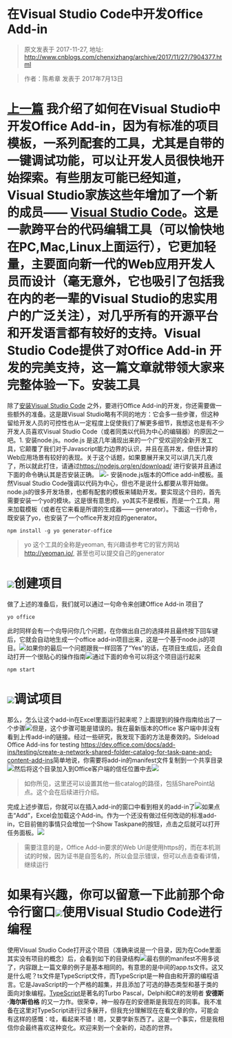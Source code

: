 # 在Visual Studio Code中开发Office Add-in 
> 原文发表于 2017-11-27, 地址: http://www.cnblogs.com/chenxizhang/archive/2017/11/27/7904377.html 



> 作者：陈希章 发表于 2017年7月13日
> 
> 

[上一篇](https://github.com/chenxizhang/office365dev/blob/master/docs/officeaddindev.md) 我介绍了如何在Visual Studio中开发Office Add-in，因为有标准的项目模板，一系列配套的工具，尤其是自带的一键调试功能，可以让开发人员很快地开始探索。有些朋友可能已经知道，Visual Studio家族这些年增加了一个新的成员—— [Visual Studio Code](https://code.visualstudio.com/)。这是一款跨平台的代码编辑工具（可以愉快地在PC,Mac,Linux上面运行），它更加轻量，主要面向新一代的Web应用开发人员而设计（毫无意外，它也吸引了包括我在内的老一辈的Visual Studio的忠实用户的广泛关注），对几乎所有的开源平台和开发语言都有较好的支持。Visual Studio Code提供了对Office Add-in 开发的完美支持，这一篇文章就带领大家来完整体验一下。安装工具
====

除了[安装Visual Studio Code](https://code.visualstudio.com/Download) 之外，要进行Office Add-in的开发，你还需要做一些额外的准备。这是跟Visual Studio略有不同的地方：它会多一些步骤，但这种留给开发人员的可控性也从一定程度上促使我们了解更多细节，我想这也是有不少开发人员喜欢Visual Studio Code（或者同类以代码为中心的编辑器）的原因之一吧。1. 安装node.js。node.js 是这几年涌现出来的一个广受欢迎的全新开发工具，它颠覆了我们对于Javascript能力边界的认识，并且在高并发，但低计算的Web应用场景有较好的表现。关于这个话题，如果要展开来又可以讲几天几夜了，所以就此打住，请通过<https://nodejs.org/en/download/> 进行安装并且通过下面的命令确认其是否安装正确。 [![](./images/7904377-nodenpmversion.png)](https://github.com/chenxizhang/office365dev/blob/master/docs/images/nodenpmversion.png)- 安装node.js版本的Office add-in模板。虽然Visual Studio Code强调以代码为中心，但也不是说什么都要从零开始做。node.js的很多开发场景，也都有配套的模板来辅助开发。要实现这个目的，首先需要安装一个yo的模块。这是很有意思的，yo其实不是模板，而是一个工具，用来加载模板（或者在它来看是所谓的生成器—— generator）。下面这一行命令，既安装了yo，也安装了一个office开发对应的generator。


```
npm install -g yo generator-office

```

> yo 这个工具的全称是yeoman, 有兴趣请参考它的官方网站 <http://yeoman.io/>, 甚至也可以提交自己的generator
> 
> 

[![](./images/7904377-npmyoofficegenerator.png)](https://github.com/chenxizhang/office365dev/blob/master/docs/images/npmyoofficegenerator.png)创建项目
====

做了上述的准备后，我们就可以通过一句命令来创建Office Add-in 项目了
```
yo office

```
此时同样会有一个向导问你几个问题，在你做出自己的选择并且最终按下回车键后，它就会自动地生成一个office add-in项目出来，这是一个基于node.js的项目。[![](./images/7904377-officewebaddinnodejs.png)](https://github.com/chenxizhang/office365dev/blob/master/docs/images/officewebaddinnodejs.png)如果你的最后一个问题跟我一样回答了“Yes”的话，在项目生成后，还会自动打开一个很贴心的操作指南[![](./images/7904377-officeaddinvscodestart.png)](https://github.com/chenxizhang/office365dev/blob/master/docs/images/officeaddinvscodestart.png)通过下面的命令可以将这个项目运行起来
```
npm start

```
[![](./images/7904377-exceladdinsamplecodesample.png)](https://github.com/chenxizhang/office365dev/blob/master/docs/images/exceladdinsamplecodesample.png)调试项目
====

那么，怎么让这个add-in在Excel里面运行起来呢？上面提到的操作指南给出了一个步骤[![](./images/7904377-exceladdinsideload.PNG)](https://github.com/chenxizhang/office365dev/blob/master/docs/images/exceladdinsideload.PNG)但是，这个步骤可能是错误的。我在最新版本的Office 客户端中并没有看到上传add-in的链接。经过一些研究，我发现下面的方法是奏效的。Sideload Office Add-ins for testing <https://dev.office.com/docs/add-ins/testing/create-a-network-shared-folder-catalog-for-task-pane-and-content-add-ins>简单地说，你需要将add-in的manifest文件复制到一个共享目录[![](./images/7904377-officeaddinsharedfolder.PNG)](https://github.com/chenxizhang/office365dev/blob/master/docs/images/officeaddinsharedfolder.PNG)然后将这个目录加入到Office客户端的信任位置中去[![](./images/7904377-officeaddincatalogs.png)](https://github.com/chenxizhang/office365dev/blob/master/docs/images/officeaddincatalogs.png)
> 如你所见，这里还可以设置其他一些catalog的路径，包括SharePoint站点。这个会在后续进行介绍。
> 
> 

完成上述步骤后，你就可以在插入add-in的窗口中看到相关的add-in了[![](./images/7904377-sharedfolderaddin.png)](https://github.com/chenxizhang/office365dev/blob/master/docs/images/sharedfolderaddin.png)如果点击“Add”，Excel会加载这个Add-in。作为一个还没有做过任何改动的标准add-in，它目前做的事情只会增加一个Show Taskpane的按钮，点击之后就可以打开任务面板。[![](./images/7904377-exceladdincodeloadsample.png)](https://github.com/chenxizhang/office365dev/blob/master/docs/images/exceladdincodeloadsample.png)
> 需要注意的是，Office Add-in要求的Web Url是使用https的，而在本机测试的时候，因为证书是自签名的，所以会显示错误，但可以点击查看详情，继续运行
> 
> 

如果有兴趣，你可以留意一下此前那个命令行窗口[![](./images/7904377-exceladdinnpmconsole.png)](https://github.com/chenxizhang/office365dev/blob/master/docs/images/exceladdinnpmconsole.png)使用Visual Studio Code进行编程
========================

使用Visual Studio Code打开这个项目（准确来说是一个目录，因为在Code里面其实没有项目的概念）后，会看到如下的目录结构[![](./images/7904377-vscodeexceladdin.png)](https://github.com/chenxizhang/office365dev/blob/master/docs/images/vscodeexceladdin.png)最右侧的manifest不用多说了，内容跟上一篇文章的例子是基本相同的。有意思的是中间的app.ts文件。这又是什么呢？ts文件是TypeScript文件，而TypeScript是一种自由和开源的编程语言。它是JavaScript的一个严格的超集，并且添加了可选的静态类型和基于类的面向对象编程。[TypeScript](http://www.typescriptlang.org/)是著名的Turbo Pascal，Delphi和C#的发明者 **安德斯·海尔斯伯格** 的又一力作。很荣幸，神一般存在的安德斯是我现在的同事。我不准备在这里对TypeScript进行过多展开，但我充分理解现在在看文章的你，可能会有这样的感慨：哇，看起来不错！嗯，又要学新东西了。这是一个事实，但是我相信你会最终喜欢这种变化。欢迎来到一个全新的，动态的世界。































































